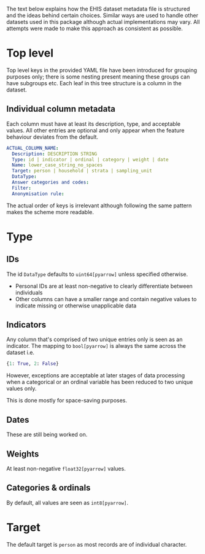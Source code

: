 The text below explains how the EHIS dataset metadata file is structured and the ideas behind certain choices.
Similar ways are used to handle other datasets used in this package although actual implementations may vary.
All attempts were made to make this approach as consistent as possible.

# Top level
Top level keys in the provided YAML file have been introduced for grouping purposes only;
there is some nesting present meaning these groups can have subgroups etc.
Each leaf in this tree structure is a column in the dataset.

## Individual column metadata
Each column must have at least its description, type, and acceptable values. 
All other entries are optional and only appear when the feature behaviour deviates from the default.

```yaml
ACTUAL_COLUMN_NAME:
  Description: DESCRIPTION STRING
  Type: id | indicator | ordinal | category | weight | date
  Name: lower_case_string_no_spaces
  Target: person | household | strata | sampling_unit
  DataType:
  Answer categories and codes:
  Filter:
  Anonymisation rule:
```

The actual order of keys is irrelevant although following the same pattern makes the scheme more readable.

# Type
## IDs
The id `DataType` defaults to `uint64[pyarrow]` unless specified otherwise.

 - Personal IDs are at least non-negative to clearly differentiate between individuals
 - Other columns can have a smaller range and contain negative values to indicate missing or otherwise unapplicable data

## Indicators
Any column that's comprised of two unique entries only is seen as an indicator.
The mapping to `bool[pyarrow]` is always the same across the dataset i.e. 

```python
{1: True, 2: False}
```

However, exceptions are acceptable at later stages of data processing 
when a categorical or an ordinal variable has been reduced to two unique values only.

This is done mostly for space-saving purposes.

## Dates
These are still being worked on.

## Weights
At least non-negative `float32[pyarrow]` values.

## Categories & ordinals
By default, all values are seen as `int8[pyarrow]`.

# Target
The default target is `person` as most records are of individual character.
